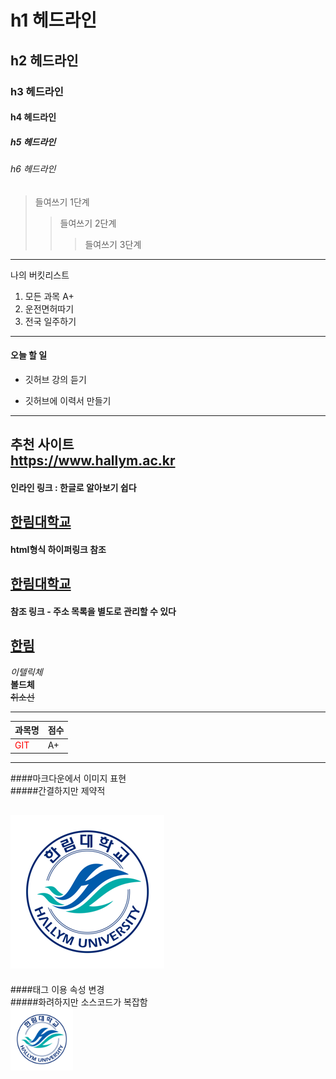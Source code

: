 # h1 헤드라인
## h2 헤드라인
### h3 헤드라인
#### h4 헤드라인
##### h5 헤드라인
###### h6 헤드라인

> 들여쓰기 1단계
>> 들여쓰기 2단계
>>> 들여쓰기 3단계
-------------------------
나의 버킷리스트
1. 모든 과목 A+
2. 운전면허따기
3. 전국 일주하기
************************
#### 오늘 할 일
* 깃허브 강의 듣기
+ 깃허브에 이력서 만들기
------------------------
추천 사이트  
https://www.hallym.ac.kr
------------------------
#### 인라인 링크 : 한글로 알아보기 쉽다
[한림대학교](https://www.hallym.ac.kr)
---------------------------
#### html형식 하이퍼링크 참조
<a href =https://www.hallym.ac.kr>한림대학교</a>
-------------------------
#### 참조 링크 - 주소 목록을 별도로 관리할 수 있다

[hallym]: https://www.hallym.ac.kr  

[한림][hallym]
------------------------

*이텔릭체*  
**볼드체**  
~~취소선~~ 

-------------------------

|과목명|점수|
|---|---|
|<span style="color:red">GIT</span>|A+|

--------------------------
####마크다운에서 이미지 표현  
#####간결하지만 제약적  

![hallym logo](hallym.png)
---------------------------
####태그 이용 속성 변경  
#####화려하지만 소스코드가 복잡함  
<img src = hallym.png width=100 height=100>


